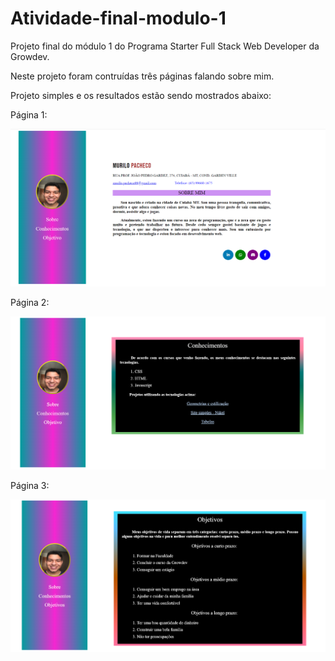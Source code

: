 # Atividade-final-modulo-1

Projeto final do módulo 1 do Programa Starter Full Stack Web Developer da Growdev.

Neste projeto foram contruídas três páginas falando sobre mim.

Projeto simples e os resultados estão sendo mostrados abaixo:

Página 1:

![resultado](Images/sobre.png)

Página 2:

![resultado](Images/conhecimentos.png)

Página 3:

![resultado](Images/objetivos.png)
